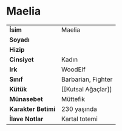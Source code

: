 # Maelia   
|  |  |  
|---|---|  
| **İsim** | Maelia|  
| **Soyadı** | |  
| **Hizip** | |  
| **Cinsiyet** | Kadın|  
| **Irk** | WoodElf|  
| **Sınıf** | Barbarian, Fighter|  
| **Kütük** | [[Kutsal Ağaçlar]]|  
| **Münasebet** | Müttefik|  
| **Karakter Betimi** | 230 yaşında|  
| **İlave Notlar** | Kartal totemi|  
